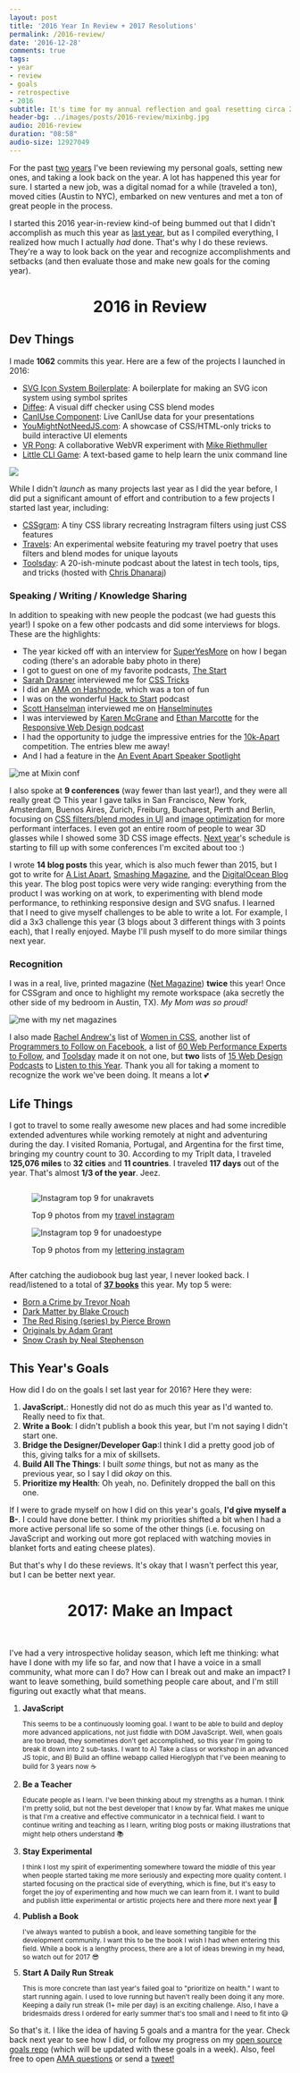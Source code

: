 ```yaml
---
layout: post
title: '2016 Year In Review + 2017 Resolutions'
permalink: /2016-review/
date: '2016-12-28'
comments: true
tags:
- year
- review
- goals
- retrospective
- 2016
subtitle: It's time for my annual reflection and goal resetting circa 2016
header-bg: ../images/posts/2016-review/mixinbg.jpg
audio: 2016-review
duration: "08:58"
audio-size: 12927049
---
```


For the past [two](http://una.im/2015-resolutions) [years](http://una.im/2015-review) I've been reviewing my personal goals, setting new ones, and taking a look back on the year. A lot has happened this year for sure. I started a new job, was a digital nomad for a while (traveled a ton), moved cities (Austin to NYC), embarked on new ventures and met a ton of great people in the process.

I started this 2016 year-in-review kind-of being bummed out that I didn't accomplish as much this year as [last year](http://una.im/2015-review), but as I compiled everything, I realized how much I actually *had* done. That's why I do these reviews. They're a way to look back on the year and recognize accomplishments and setbacks (and then evaluate those and make new goals for the coming year).

<h1 style="text-align:center">2016 in Review</h1>

## Dev Things

I made **1062** commits this year. Here are a few of the projects I launched in 2016:

- [SVG Icon System Boilerplate](https://github.com/una/svg-icon-system-boilerplate): A boilerplate for making an SVG icon system using symbol sprites
- [Diffee](http://diffee.me/): A visual diff checker using CSS blend modes
- [CanIUse Component](https://github.com/una/caniuse-component): Live CanIUse data for your presentations
- [YouMightNotNeedJS.com](http://youmightnotneedjs.com/): A showcase of CSS/HTML-only tricks to build interactive UI elements
- [VR Pong](http://vr-pong.com): A collaborative WebVR experiment with [Mike Riethmuller](https://twitter.com/MikeRiethmuller)
- [Little CLI Game](http://una.im/little-cli-game/): A text-based game to help learn the unix command line

![](../images/posts/2016-review/contrib-graph.jpg)

While I didn't *launch* as many projects last year as I did the year before, I did put a significant amount of effort and contribution to a few projects I started last year, including:

- [CSSgram](http://una.im/cssgram): A tiny CSS library recreating Instragram filters using just CSS features
- [Travels](http://travels.surge.sh/): An experimental website featuring my travel poetry that uses filters and blend modes for unique layouts
- [Toolsday](http://toolsday.io/): A 20-ish-minute podcast about the latest in tech tools, tips, and tricks (hosted with [Chris Dhanaraj](https://twitter.com/chrisdhanaraj))

### Speaking / Writing / Knowledge Sharing

In addition to speaking with new people the podcast (we had guests this year!) I spoke on a few other podcasts and did some interviews for blogs. These are the highlights:

- The year kicked off with an interview for [SuperYesMore](https://superyesmore.com/cartoon-dolls-c2bbe6bb982658b3e614716715beda25) on how I began coding (there's an adorable baby photo in there)
- I got to guest on one of my favorite podcasts, [The Start](http://thestart.fm/interviews/the-unacorn)
- [Sarah Drasner](#) interviewed me for [CSS Tricks](https://css-tricks.com/an-interview-with-una-kravets/)
- I did an [AMA on Hashnode](https://hashnode.com/ama/with-una-kravets-cive3utpm07w8vi53m48rgth8), which was a ton of fun
- I was on the wonderful [Hack to Start](https://soundcloud.com/hacktostart/hacktostart-episode-121-una-kravets-ui-engineer-digital-ocean?utm_source=soundcloud&utm_campaign=share&utm_medium=twitter) podcast
- [Scott Hanselman](#) interviewed me on [Hanselminutes](http://hanselminutes.com/557/rethinking-front-end-design-and-development-with-una-kravets)
- I was interviewed by [Karen McGrane](#) and [Ethan Marcotte](#) for the [Responsive Web Design podcast](https://responsivewebdesign.com/podcast/digitalocean/)
- I had the opportunity to judge the impressive entries for the [10k-Apart](https://a-k-apart.com/) competition. The entries blew me away!
- And I had a feature in the [An Event Apart Speaker Spotlight](https://aneventapart.com/news/post/front-end-back-story)

<img src="../images/posts/2016-review/mixin.jpg" alt="me at Mixin conf" class="right">

I also spoke at **9 conferences** (way fewer than last year!), and they were all really great 😊 This year I gave talks in San Francisco, New York, Amsterdam, Buenos Aires, Zurich, Freiburg, Bucharest, Perth and Berlin, focusing on [CSS filters/blend modes in UI](https://vimeo.com/181110918) and [image optimization](https://vimeo.com/190871719) for more performant interfaces. I even got an entire room of people to wear 3D glasses while I showed some 3D CSS image effects. [Next year](http://una.im/speaking)'s schedule is starting to fill up with some conferences I'm excited about too :)

I wrote **14 blog posts** this year, which is also much fewer than 2015, but I got to write for [A List Apart](http://alistapart.com/article/finessing-fecolormatrix), [Smashing Magazine](https://www.smashingmagazine.com/2016/05/web-image-effects-performance-showdown/), and the [DigitalOcean Blog](https://responsivewebdesign.com/podcast/digitalocean/) this year. The blog post topics were very wide ranging: everything from the product I was working on at work, to experimenting with blend mode performance, to rethinking responsive design and SVG snafus. I learned that I need to give myself challenges to be able to write a lot. For example, I did a 3x3 challenge this year (3 blogs about 3 different things with 3 points each), that I really enjoyed. Maybe I'll push myself to do more similar things next year.

### Recognition

I was in a real, live, printed magazine ([Net Magazine](http://www.creativebloq.com/net-magazine)) **twice** this year! Once for CSSgram and once to highlight my remote workspace (aka secretly the other side of my bedroom in Austin, TX). *My Mom was so proud!*

<img src="../images/posts/2016-review/netmags.jpg" alt="me with my net magazines" style="max-width:480px" class="left">

I also made [Rachel Andrew's](https://twitter.com/rachelandrew) list of [Women in CSS](https://rachelandrew.co.uk/archives/2016/10/11/the-amazing-women-of-css), another list of [Programmers to Follow on Facebook](https://www.thebalance.com/programmers-on-twitter-2072010), a list of [60 Web Performance Experts to Follow](https://www.keycdn.com/blog/web-performance-experts/), and [Toolsday](http://toolsday.io) made it on not one, but **two** lists of [15 Web Design Podcasts](https://www.elegantthemes.com/blog/resources/15-web-design-podcasts-to-add-to-your-listening-queue) to [Listen to this Year](https://www.shopify.com/partners/blog/114348998-15-web-design-podcasts-you-need-to-listen-to-in-2016). Thank you all for taking a moment to recognize the work we've been doing. It means a lot 💕

## Life Things

I got to travel to some really awesome new places and had some incredible extended adventures while working remotely at night and adventuring during the day. I visited Romania, Portugal, and Argentina for the first time, bringing my country count to 30. According to my TripIt data, I traveled **125,076 miles** to **32 cities** and **11 countries**. I traveled **117 days** out of the year. That's almost **1/3 of the year**. Jeez.

<div style="display: inline-block">
  <figure class="half--left">
    <img src="../images/posts/2016-review/unakravets-top9.jpg" alt="Instagram top 9 for unakravets">
    <p>Top 9 photos from my <a href="http://instagram.com/unakravets">travel instagram</a></p>
  </figure>

  <figure class="half--right">
    <img src="../images/posts/2016-review/unadoestype-top9.jpg" alt="Instagram top 9 for unadoestype">
    <p>Top 9 photos from my <a href="http://instagram.com/unadoestype">lettering instagram</a></p>
  </figure>
</div>

After catching the audiobook bug last year, I never looked back. I read/listened to a total of **[37 books](https://github.com/una/personal-goals/blob/master/ideas-and-misc/book-checklist.md)** this year. My top 5 were:

- [Born a Crime by Trevor Noah](https://www.amazon.com/Born-Crime-Stories-African-Childhood/dp/0399588175)
- [Dark Matter by	Blake Crouch](https://www.amazon.com/Dark-Matter-Novel-Blake-Crouch/dp/1101904224)
- [The Red Rising (series) by Pierce Brown](https://www.amazon.com/Red-Rising-Pierce-Brown/dp/034553980X)
- [Originals by Adam Grant](https://www.amazon.com/Originals-How-Non-Conformists-Move-World/dp/0525429565)
- [Snow Crash by Neal Stephenson](https://www.amazon.com/Snow-Crash-Neal-Stephenson/dp/0553380958)

## This Year's Goals

How did I do on the goals I set last year for 2016? Here they were:

1. **JavaScript.**: Honestly did not do as much this year as I'd wanted to. Really need to fix that.
2. **Write a Book**: I didn't publish a book this year, but I'm not saying I didn't start one.
3. **Bridge the Designer/Developer Gap**:I think I did a pretty good job of this, giving talks for a mix of skillsets.
4. **Build All The Things**: I built *some* things, but not as many as the previous year, so I say I did *okay* on this.
5. **Prioritize my Health**: Oh yeah, no. Definitely dropped the ball on this one.

If I were to grade myself on how I did on this year's goals, **I'd give myself a B-**. I could have done better. I think my priorities shifted a bit when I had a more active personal life so some of the other things (i.e. focusing on JavaScript and working out more got replaced with watching movies in blanket forts and eating cheese plates).

But that's why I do these reviews. It's okay that I wasn't perfect this year, but I can be better next year.

<h1 style="text-align:center">2017: Make an Impact</h1>
<br>

I've had a very introspective holiday season, which left me thinking: what have I done with my life so far, and now that I have a voice in a small community, what more can I do? How can I break out and make an impact? I want to leave something, build something people care about, and I'm still figuring out exactly what that means.

1. **JavaScript** <br><p style="font-size:85%">This seems to be a continuously looming goal. I want to be able to build and deploy more advanced applications, not just fiddle with DOM JavaScript. Well, when goals are too broad, they sometimes don't get accomplished, so this year I'm going to break it down into 2 sub-tasks. I want to A) Take a class or workshop in an advanced JS topic, and B) Build an offline webapp called Hieroglyph that I've been meaning to build for 3 years now ☕️</p>
2. **Be a Teacher** <br><p style="font-size:85%">Educate people as I learn. I've been thinking about my strengths as a human. I think I'm pretty solid, but not the best developer that I know by far. What makes me unique is that I'm a creative and effective communicator in a technical field. I want to continue writing and teaching as I learn, writing blog posts or making illustrations that might help others understand 📚</p>
2. **Stay Experimental** <br><p style="font-size:85%">I think I lost my spirit of experimenting somewhere toward the middle of this year when people started taking me more seriously and expecting more quality content. I started focusing on the practical side of everything, which is fine, but it's easy to forget the joy of experimenting and how much we can learn from it. I want to build and publish little experimental or artistic projects here and there more next year 🎨</p>
2. **Publish a Book** <br><p style="font-size:85%">I've always wanted to publish a book, and leave something tangible for the development community. I want this to be the book I wish I had when entering this field. While a book is a lengthy process, there are a lot of ideas brewing in my head, so watch out for 2017 😎</p>
3. **Start A Daily Run Streak** <br><p style="font-size:85%">This is more concrete than last year's failed goal to "prioritize on health." I want to start running again. I used to love running but haven't really been doing it any more. Keeping a daily run streak (1+ mile per day) is an exciting challenge. Also, I have a bridesmaids dress I ordered for early summer that's too small and  I need to fit into 😅</p>

So that's it. I like the idea of having 5 goals and a mantra for the year. Check back next year to see how I did, or follow my progress on my [open source goals repo](https://github.com/una/personal-goals) (which will be updated with these goals in a week). Also, feel free to open [AMA questions](https://github.com/una/ama) or send a [tweet!](http://twitter.com/una)